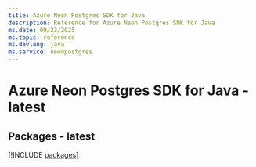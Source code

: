 ```yaml
---
title: Azure Neon Postgres SDK for Java
description: Reference for Azure Neon Postgres SDK for Java
ms.date: 09/23/2025
ms.topic: reference
ms.devlang: java
ms.service: neonpostgres
---
```

# Azure Neon Postgres SDK for Java - latest
## Packages - latest
[!INCLUDE [packages](neon-postgres-index.md)]